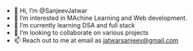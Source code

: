 - 👋 Hi, I’m @SanjeevJatwar
- 👀 I’m interested in MAchine Learning and Web development.
- 🌱 I’m currently learning DSA and full stack
- 💞️ I’m looking to collaborate on various projects
- 📫 Reach out to me at email as jatwarsanjeev@gmail.com

<!---
SanjeevJatwar/SanjeevJatwar is a ✨ special ✨ repository because its `README.md` (this file) appears on your GitHub profile.
You can click the Preview link to take a look at your changes.
--->
